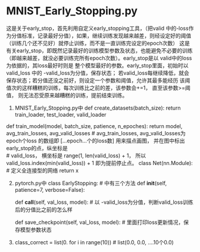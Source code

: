 # MNIST_Early_Stopping.py
这是关于early_stop，首先利用自定义early_stopping工具，（把valid 中的-loss作为分值标准，记录最好分值），如果，继续训练发现越来越差，则经设定好的阈值（训练几个还不见好）就停止训练，而不是一直训练完设定的epoch次数）
这是有关early_stop，即既然记录最好的训练模型参数及状态，也能避免不必要的训练（即越来越差，就没必要训练完所有epoch次数）。early_stop是以 valid中的loss为依据的，其loss最好时则是 整个模型最好的参数。early_stop里面，初始时以valid_loss 中的 -valid_loss为分值，保存状态； 若valid_loss每继续降低，就会保存状态；若分值还没之前好，则设定一个参数和阈值，允许其最多能经历 该阈值次的这样糟糕的训练，每次训练比之前的差，该参数会+=1， 直至该参数>=阈值， 则无法忍受原来越糟糕的训练，提前结束训练。
1. MNIST_Early_Stopping.py中
def create_datasets(batch_size):
   return train_loader, test_loader, valid_loader
   
def train_model(model, batch_size, patience, n_epoches):
   return model, avg_train_losses, avg_valid_losses
    # avg_train_losses, avg_valid_losses为epoch个loss 的数组即 [...epoch...个的loss数] 用来描点画图， 并在图中标出early_stop的点，纵坐标是             
    # valid_loss， 横坐标是 range(1, len(valid_loss) + 1， 所以valid_loss.index(min(valid_loss)) + 1 即为提前停止点。
class Net(nn.Module):   # 定义全连接型的网络
   return x  
   
2. pytorch.py中 
class EarlyStopping:  # 中有三个方法
   def __init__(self, patience=7, verbose=False):
   
   def __call__(self, val_loss, model):       # 以 -valid_loss为分值，判断valid_loss训练后的分值比之前的怎么样
   
   def save_checkpoint(self, val_loss, model): # 里面打印loss更新情况，保存模型参数状态
  
3. class_correct = list(0. for i in range(10))   # list(0.0, 0.0, ....10个0.0)
